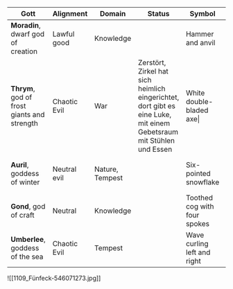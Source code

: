 | **Gott**                                    | **Alignment** | **Domain**      | **Status**                                                                                                                  | **Symbol**                   | **Link**                                                                                         |
| ------------------------------------------- | ------------- | --------------- | --------------------------------------------------------------------------------------------------------------------------- | ---------------------------- | ------------------------------------------------------------------------------------------------ |
| **Moradin**, dwarf god of creation          | Lawful good   | Knowledge       |                                                                                                                             | Hammer and anvil             | [https://www.thievesguild.cc/gods/god?godid=14](https://www.thievesguild.cc/gods/god?godid=14)   |
| **Thrym**, god of frost giants and strength | Chaotic Evil  | War             | Zerstört,  <br>Zirkel hat sich heimlich eingerichtet,<br>dort gibt es eine Luke, mit einem Gebetsraum mit Stühlen und Essen | White double-bladed axe\|    | [https://www.thievesguild.cc/gods/god?godid=205](https://www.thievesguild.cc/gods/god?godid=205) |
| **Auril**, goddess of winter                | Neutral evil  | Nature, Tempest |                                                                                                                             | Six-pointed snowflake        | [https://www.thievesguild.cc/gods/god?godid=113](https://www.thievesguild.cc/gods/god?godid=113) |
| **Gond**, god of craft                      | Neutral       | Knowledge       |                                                                                                                             | Toothed cog with four spokes | [https://www.thievesguild.cc/gods/god?godid=88](https://www.thievesguild.cc/gods/god?godid=88)   |
| **Umberlee**, goddess of the sea            | Chaotic Evil  | Tempest         |                                                                                                                             | Wave curling left and right  | [https://www.thievesguild.cc/gods/god?godid=109](https://www.thievesguild.cc/gods/god?godid=109) |
![[1109_Fünfeck-546071273.jpg]]